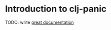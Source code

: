# Introduction to clj-panic

TODO: write [great documentation](http://jacobian.org/writing/what-to-write/)
